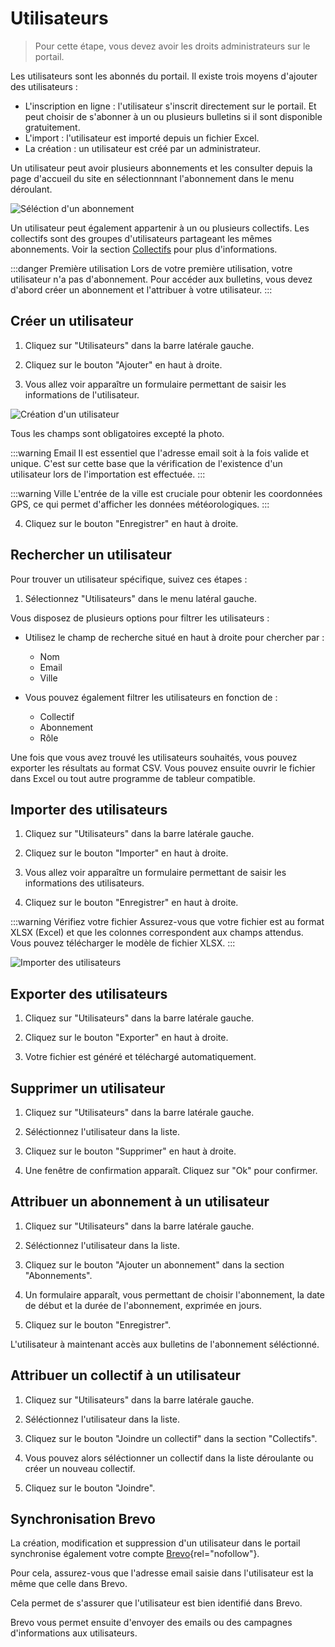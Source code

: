 # Utilisateurs

> Pour cette étape, vous devez avoir les droits administrateurs sur le portail.

Les utilisateurs sont les abonnés du portail. Il existe trois moyens d'ajouter des utilisateurs :

- L'inscription en ligne : l'utilisateur s'inscrit directement sur le portail. Et peut choisir de s'abonner à un ou plusieurs bulletins si il sont disponible gratuitement.
- L'import : l'utilisateur est importé depuis un fichier Excel.
- La création : un utilisateur est créé par un administrateur.

Un utilisateur peut avoir plusieurs abonnements et les consulter depuis la page d'accueil du site en sélectionnnant l'abonnement dans le menu déroulant.

![Séléction d'un abonnement](/assets/dropdown_plans.png)

Un utilisateur peut également appartenir à un ou plusieurs collectifs. Les collectifs sont des groupes d'utilisateurs partageant les mêmes abonnements. Voir la section [Collectifs](/users/collectifs.md) pour plus d'informations.

:::danger  Première utilisation
Lors de votre première utilisation, votre utilisateur n'a pas d'abonnement. Pour accéder aux bulletins, vous devez d'abord créer un abonnement et l'attribuer à votre utilisateur.
:::

## Créer un utilisateur

1. Cliquez sur "Utilisateurs" dans la barre latérale gauche.

2. Cliquez sur le bouton "Ajouter" en haut à droite.

3. Vous allez voir apparaître un formulaire permettant de saisir les informations de l'utilisateur.

![Création d'un utilisateur](/assets/users_create.png)

Tous les champs sont obligatoires excepté la photo.

:::warning Email
Il est essentiel que l'adresse email soit à la fois valide et unique. C'est sur cette base que la vérification de l'existence d'un utilisateur lors de l'importation est effectuée.
:::

:::warning Ville
L'entrée de la ville est cruciale pour obtenir les coordonnées GPS, ce qui permet d'afficher les données météorologiques.
:::

4. Cliquez sur le bouton "Enregistrer" en haut à droite.

## Rechercher un utilisateur

Pour trouver un utilisateur spécifique, suivez ces étapes :

1. Sélectionnez "Utilisateurs" dans le menu latéral gauche.

Vous disposez de plusieurs options pour filtrer les utilisateurs :

- Utilisez le champ de recherche situé en haut à droite pour chercher par :
    - Nom
    - Email
    - Ville

- Vous pouvez également filtrer les utilisateurs en fonction de :
    - Collectif
    - Abonnement
    - Rôle

Une fois que vous avez trouvé les utilisateurs souhaités, vous pouvez exporter les résultats au format CSV. Vous pouvez ensuite ouvrir le fichier dans Excel ou tout autre programme de tableur compatible.

## Importer des utilisateurs

1. Cliquez sur "Utilisateurs" dans la barre latérale gauche.

2. Cliquez sur le bouton "Importer" en haut à droite.

3. Vous allez voir apparaître un formulaire permettant de saisir les informations des utilisateurs.

4. Cliquez sur le bouton "Enregistrer" en haut à droite.

:::warning Vérifiez votre fichier
Assurez-vous que votre fichier est au format XLSX (Excel) et que les colonnes correspondent aux champs attendus. Vous pouvez télécharger le modèle de fichier XLSX.
:::

![Importer des utilisateurs](/assets/users_import.png)

## Exporter des utilisateurs

1. Cliquez sur "Utilisateurs" dans la barre latérale gauche.

2. Cliquez sur le bouton "Exporter" en haut à droite.

3. Votre fichier est généré et téléchargé automatiquement.

## Supprimer un utilisateur

1. Cliquez sur "Utilisateurs" dans la barre latérale gauche.

2. Séléctionnez l'utilisateur dans la liste.

3. Cliquez sur le bouton "Supprimer" en haut à droite.

4. Une fenêtre de confirmation apparaît. Cliquez sur "Ok" pour confirmer.

## Attribuer un abonnement à un utilisateur

1. Cliquez sur "Utilisateurs" dans la barre latérale gauche.

2. Séléctionnez l'utilisateur dans la liste.    

3. Cliquez sur le bouton "Ajouter un abonnement" dans la section "Abonnements".

4. Un formulaire apparaît, vous permettant de choisir l'abonnement, la date de début et la durée de l'abonnement, exprimée en jours.

5. Cliquez sur le bouton "Enregistrer".

L'utilisateur à maintenant accès aux bulletins de l'abonnement séléctionné.

## Attribuer un collectif à un utilisateur

1. Cliquez sur "Utilisateurs" dans la barre latérale gauche.

2. Séléctionnez l'utilisateur dans la liste.

3. Cliquez sur le bouton "Joindre un collectif" dans la section "Collectifs".

3. Vous pouvez alors séléctionner un collectif dans la liste déroulante ou créer un nouveau collectif.

4. Cliquez sur le bouton "Joindre".

## Synchronisation Brevo

La création, modification et suppression d'un utilisateur dans le portail synchronise également votre compte [Brevo](https://brevo.com){rel="nofollow"}.

Pour cela, assurez-vous que l'adresse email saisie dans l'utilisateur est la même que celle dans Brevo.

Cela permet de s'assurer que l'utilisateur est bien identifié dans Brevo.

Brevo vous permet ensuite d'envoyer des emails ou des campagnes d'informations aux utilisateurs.

